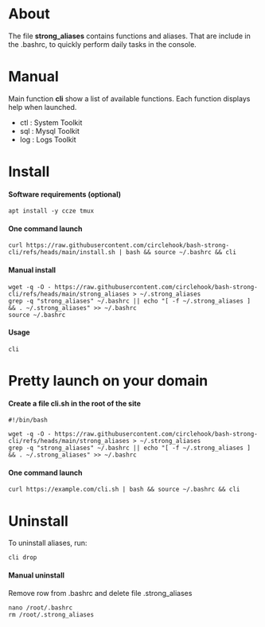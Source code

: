 # About 
The file **strong_aliases** contains functions and aliases. That are include in the .bashrc, to quickly perform daily tasks in the console.

# Manual
Main function **cli** show a list of available functions. Each function displays help when launched.
- ctl    :  System  Toolkit
- sql    :  Mysql   Toolkit
- log    :  Logs    Toolkit

# Install

#### Software requirements (optional)
```
apt install -y ccze tmux
```

#### One command launch
```
curl https://raw.githubusercontent.com/circlehook/bash-strong-cli/refs/heads/main/install.sh | bash && source ~/.bashrc && cli
``` 
#### Manual install 
```
wget -q -O - https://raw.githubusercontent.com/circlehook/bash-strong-cli/refs/heads/main/strong_aliases > ~/.strong_aliases
grep -q "strong_aliases" ~/.bashrc || echo "[ -f ~/.strong_aliases ] && . ~/.strong_aliases" >> ~/.bashrc
source ~/.bashrc
```
#### Usage
```
cli
```

# Pretty launch on your domain

#### Create a file cli.sh in the root of the site
```
#!/bin/bash

wget -q -O - https://raw.githubusercontent.com/circlehook/bash-strong-cli/refs/heads/main/strong_aliases > ~/.strong_aliases
grep -q "strong_aliases" ~/.bashrc || echo "[ -f ~/.strong_aliases ] && . ~/.strong_aliases" >> ~/.bashrc
```

#### One command launch
```
curl https://example.com/cli.sh | bash && source ~/.bashrc && cli
```

# Uninstall
To uninstall aliases, run:
```
cli drop
```
#### Manual uninstall
Remove row from .bashrc and delete file .strong_aliases 
```
nano /root/.bashrc
rm /root/.strong_aliases
```